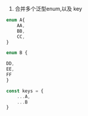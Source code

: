 1. 合并多个泛型enum,以及 key
```js
enum A{
    AA,
    BB,
    CC,
}

enum B {

DD,
EE,
FF
}

const keys = {
    ...A,
    ...B
}

```
